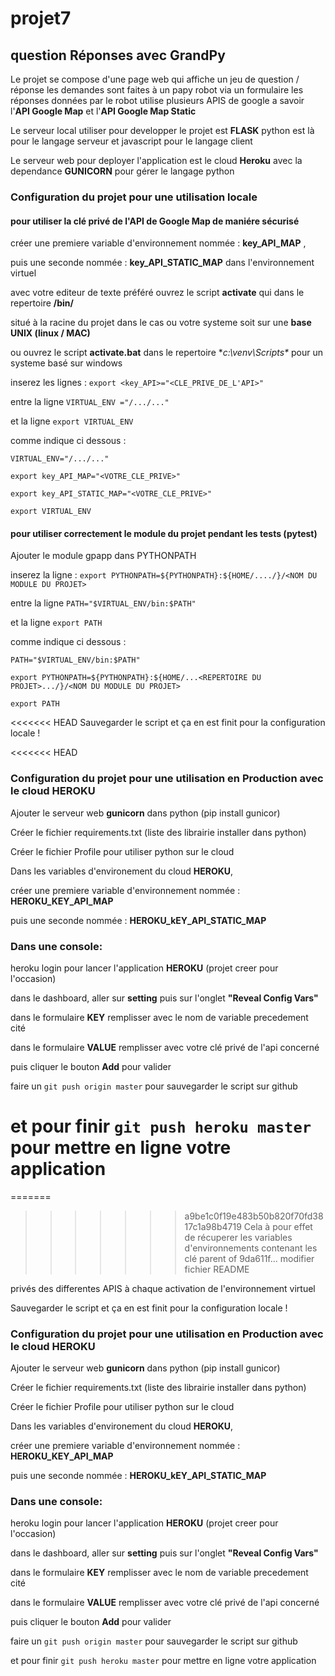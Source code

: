 # projet7
question Réponses avec GrandPy
------------------------------

Le projet se compose d'une page web qui affiche un jeu de question / réponse
les demandes sont faites à un papy robot via un formulaire
les réponses données par le robot utilise plusieurs APIS de google
a savoir l'**API Google Map** et l'**API Google Map Static**

Le serveur local utiliser pour developper le projet est **FLASK**
python est là pour le langage serveur et javascript pour le langage client

Le serveur web pour deployer l'application est le cloud **Heroku** avec la dependance **GUNICORN**
pour gérer le langage python
### Configuration du projet pour une utilisation locale

#### pour utiliser la clé privé de l'API de Google Map de maniére sécurisé

créer une premiere variable d'environnement  nommée : **key_API_MAP** ,

puis une seconde nommée : **key_API_STATIC_MAP** dans l'environnement virtuel

avec votre editeur de texte préféré ouvrez le script **activate** qui dans le repertoire  **<venv>/bin/**

situé à la racine du projet dans le cas ou votre systeme soit sur une **base UNIX (linux / MAC)**

ou ouvrez le script **activate.bat** dans le repertoire **c:\venv\Scripts\** pour un systeme basé sur windows

inserez les lignes : `export <key_API>="<CLE_PRIVE_DE_L'API>"`

entre la ligne `VIRTUAL_ENV ="/.../..."`

et la ligne `export VIRTUAL_ENV`

comme indique ci dessous :

`VIRTUAL_ENV="/.../..."`

`export key_API_MAP="<VOTRE_CLE_PRIVE>"`

`export key_API_STATIC_MAP="<VOTRE_CLE_PRIVE>"`

`export VIRTUAL_ENV`


#### pour utiliser correctement le module du projet pendant les tests (pytest)

Ajouter le module gpapp dans PYTHONPATH

inserez la ligne : `export PYTHONPATH=${PYTHONPATH}:${HOME/..../}/<NOM DU MODULE DU PROJET>`

entre la ligne `PATH="$VIRTUAL_ENV/bin:$PATH"`

et la ligne `export PATH`

comme indique ci dessous :

`PATH="$VIRTUAL_ENV/bin:$PATH"`

`export PYTHONPATH=${PYTHONPATH}:${HOME/...<REPERTOIRE DU PROJET>.../}/<NOM DU MODULE DU PROJET>`

`export PATH`

<<<<<<< HEAD
Sauvegarder le script et ça en est finit pour la configuration locale !

<<<<<<< HEAD
### Configuration du projet pour une utilisation en Production avec le cloud **HEROKU**
Ajouter le serveur web **gunicorn** dans python (pip install gunicor)

Créer le fichier requirements.txt (liste des librairie installer dans python)

Créer le fichier Profile pour utiliser python sur le cloud

Dans les variables d'environement du cloud **HEROKU**,

créer une premiere variable d'environnement  nommée : **HEROKU_KEY_API_MAP**

puis une seconde nommée : **HEROKU_kEY_API_STATIC_MAP**

### Dans une console:

heroku login pour lancer l'application **HEROKU** (projet creer pour l'occasion)

dans le dashboard, aller sur **setting** puis sur l'onglet **"Reveal Config Vars"**

dans le formulaire **KEY** remplisser avec le nom de variable precedement cité

dans le formulaire **VALUE** remplisser avec votre clé privé de l'api concerné

puis cliquer le bouton **Add** pour valider

faire un `git push origin master` pour sauvegarder le script sur github

et pour finir `git push heroku master` pour mettre en ligne votre application
=======
=======
>>>>>>> a9be1c0f19e483b50b820f70fd3817c1a98b4719
Cela à pour effet de récuperer les variables d'environnements contenant les clé
>>>>>>> parent of 9da611f... modifier fichier README

privés des differentes APIS à chaque activation de l'environnement virtuel

Sauvegarder le script et ça en est finit pour la configuration locale !

### Configuration du projet pour une utilisation en Production avec le cloud **HEROKU**
Ajouter le serveur web **gunicorn** dans python (pip install gunicor)

Créer le fichier requirements.txt (liste des librairie installer dans python)

Créer le fichier Profile pour utiliser python sur le cloud

Dans les variables d'environement du cloud **HEROKU**,

créer une premiere variable d'environnement  nommée : **HEROKU_KEY_API_MAP**

puis une seconde nommée : **HEROKU_kEY_API_STATIC_MAP**

### Dans une console:

heroku login pour lancer l'application **HEROKU** (projet creer pour l'occasion)

dans le dashboard, aller sur **setting** puis sur l'onglet **"Reveal Config Vars"**

dans le formulaire **KEY** remplisser avec le nom de variable precedement cité

dans le formulaire **VALUE** remplisser avec votre clé privé de l'api concerné

puis cliquer le bouton **Add** pour valider

faire un `git push origin master` pour sauvegarder le script sur github

et pour finir `git push heroku master` pour mettre en ligne votre application

